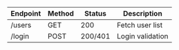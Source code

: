 | Endpoint | Method | Status | Description |
|----------|--------|--------|-------------|
| /users   | GET    | 200    | Fetch user list |
| /login   | POST   | 200/401| Login validation |
